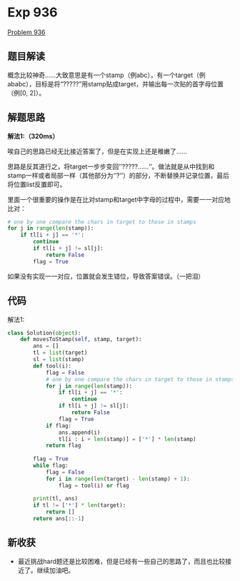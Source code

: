 # Exp 936

[Problem 936](https://leetcode.com/problems/stamping-the-sequence/)

## 题目解读

概念比较神奇……大致意思是有一个stamp（例abc），有一个target（例ababc），目标是将“?????”用stamp贴成target，并输出每一次贴的首字母位置（例[0, 2]）。

## 解题思路

**解法1:（320ms）**

唉自己的思路已经无比接近答案了，但是在实现上还是稚嫩了……

思路是反其道行之，将target一步步变回‘’?????……‘’。做法就是从中找到和stamp一样或者局部一样（其他部分为‘’?‘’）的部分，不断替换并记录位置，最后将位置list反置即可。

里面一个很重要的操作是在比对stamp和target中字母的过程中，需要一一对应地比对：

```python
# one by one compare the chars in target to those in stamps
for j in range(len(stamp)):
    if tl[i + j] == '*':
        continue
        if tl[i + j] != sl[j]:
            return False
        flag = True
```

如果没有实现一一对应，位置就会发生错位，导致答案错误。（一把泪）

## 代码

解法1:

```python
class Solution(object):
    def movesToStamp(self, stamp, target):
        ans = []
        tl = list(target)
        sl = list(stamp)
        def tool(i):
            flag = False
            # one by one compare the chars in target to those in stamps
            for j in range(len(stamp)):
                if tl[i + j] == '*':
                    continue
                if tl[i + j] != sl[j]:
                    return False
                flag = True
            if flag:
                ans.append(i)
                tl[i : i + len(stamp)] = ['*'] * len(stamp)
            return flag
            
        flag = True
        while flag:
            flag = False
            for i in range(len(target) - len(stamp) + 1):
                flag = tool(i) or flag
        
        print(tl, ans)
        if tl != ['*'] * len(target):
            return []
        return ans[::-1]
```

## 新收获

- 最近挑战hard题还是比较困难，但是已经有一些自己的思路了，而且也比较接近了。继续加油吧。



